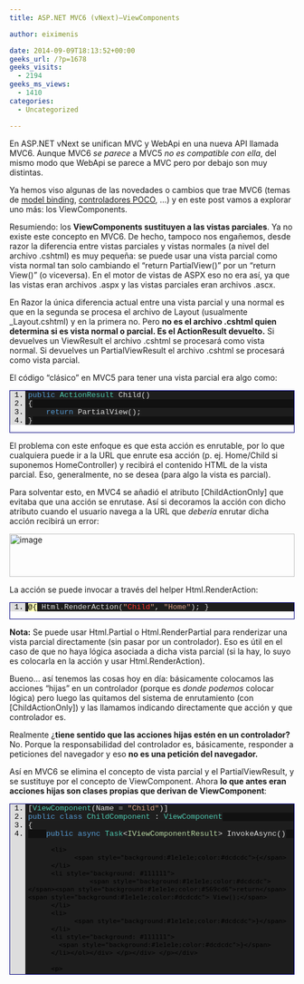 ```yaml
---
title: ASP.NET MVC6 (vNext)–ViewComponents

author: eiximenis

date: 2014-09-09T18:13:52+00:00
geeks_url: /?p=1678
geeks_visits:
  - 2194
geeks_ms_views:
  - 1410
categories:
  - Uncategorized

---
```

En ASP.NET vNext se unifican MVC y WebApi en una nueva API llamada MVC6. Aunque MVC6 _se parece_ a MVC5 _no es compatible con ella_, del mismo modo que WebApi se parece a MVC pero por debajo son muy distintas.

Ya hemos viso algunas de las novedades o cambios que trae MVC6 (temas de <a href="http://geeks.ms/blogs/etomas/archive/2014/07/14/asp-net-vnext-model-binding.aspx" target="_blank" rel="noopener noreferrer">model binding</a>, <a href="http://geeks.ms/blogs/etomas/archive/2014/06/26/asp-net-mvc-vnext-controladores-poco.aspx" target="_blank" rel="noopener noreferrer">controladores POCO</a>, …) y en este post vamos a explorar uno más: los ViewComponents.

Resumiendo: los **ViewComponents sustituyen a las vistas parciales**. Ya no existe este concepto en MVC6. De hecho, tampoco nos engañemos, desde razor la diferencia entre vistas parciales y vistas normales (a nivel del archivo .cshtml) es muy pequeña: se puede usar una vista parcial como vista normal tan solo cambiando el “return PartialView()” por un “return View()” (o viceversa). En el motor de vistas de ASPX eso no era así, ya que las vistas eran archivos .aspx y las vistas parciales eran archivos .ascx.

En Razor la única diferencia actual entre una vista parcial y una normal es que en la segunda se procesa el archivo de Layout (usualmente _Layout.cshtml) y en la primera no. Pero **no es el archivo .cshtml quien determina si es vista normal o parcial. Es el ActionResult devuelto.** Si devuelves un ViewResult el archivo .cshtml se procesará como vista normal. Si devuelves un PartialViewResult el archivo .cshtml se procesará como vista parcial.

El código “clásico” en MVC5 para tener una vista parcial era algo como:

<div id="scid:9ce6104f-a9aa-4a17-a79f-3a39532ebf7c:bc270a04-af8f-4040-9bf6-d5443b38fae8" class="wlWriterEditableSmartContent" style="float: none; padding-bottom: 0px; padding-top: 0px; padding-left: 0px; margin: 0px; display: inline; padding-right: 0px">
  <div style="border: #000080 1px solid; color: #000; font-family: 'Courier New', Courier, Monospace; font-size: 10pt">
    <div style="background: #ddd; max-height: 300px; overflow: auto">
      <ol start="1" style="background: #1d1d1d; margin: 0 0 0 2em; padding: 0 0 0 5px;">
        <li>
          <span style="background:#1e1e1e;color:#dcdcdc"></span><span style="background:#1e1e1e;color:#569cd6">public</span><span style="background:#1e1e1e;color:#dcdcdc"> </span><span style="background:#1e1e1e;color:#4ec9b0">ActionResult</span><span style="background:#1e1e1e;color:#dcdcdc"> Child()</span>
        </li>
        <li style="background: #111111">
          <span style="background:#1e1e1e;color:#dcdcdc">{</span>
        </li>
        <li>
              <span style="background:#1e1e1e;color:#dcdcdc"></span><span style="background:#1e1e1e;color:#569cd6">return</span><span style="background:#1e1e1e;color:#dcdcdc"> PartialView();</span>
        </li>
        <li style="background: #111111">
          <span style="background:#1e1e1e;color:#dcdcdc">}</span>
        </li>
      </ol>
    </div></p>
  </div></p>
</div>

El problema con este enfoque es que esta acción es enrutable, por lo que cualquiera puede ir a la URL que enrute esa acción (p. ej. Home/Child si suponemos HomeController) y recibirá el contenido HTML de la vista parcial. Eso, generalmente, no se desea (para algo la vista es parcial).

Para solventar esto, en MVC4 se añadió el atributo [ChildActionOnly] que evitaba que una acción se enrutase. Así si decoramos la acción con dicho atributo cuando el usuario navega a la URL que _debería_ enrutar dicha acción recibirá un error:

[<img title="image" style="border-top: 0px; border-right: 0px; background-image: none; border-bottom: 0px; padding-top: 0px; padding-left: 0px; border-left: 0px; display: inline; padding-right: 0px" border="0" alt="image" src="http://geeks.ms/cfs-file.ashx/__key/CommunityServer.Blogs.Components.WeblogFiles/etomas/image_5F00_thumb_5F00_1A756793.png" width="504" height="76" />][1]

La acción se puede invocar a través del helper Html.RenderAction:

<div id="scid:9ce6104f-a9aa-4a17-a79f-3a39532ebf7c:69249e24-4a6c-4880-8590-8614391d6088" class="wlWriterEditableSmartContent" style="float: none; padding-bottom: 0px; padding-top: 0px; padding-left: 0px; margin: 0px; display: inline; padding-right: 0px">
  <div style="border: #000080 1px solid; color: #000; font-family: 'Courier New', Courier, Monospace; font-size: 10pt">
    <div style="background: #ddd; max-height: 300px; overflow: auto">
      <ol start="1" style="background: #1d1d1d; margin: 0 0 0 2em; padding: 0 0 0 5px;">
        <li>
          <span style="background:#ffffb3;color:#000000">@{</span><span style="background:#1e1e1e;color:#dcdcdc"> Html</span><span style="background:#1e1e1e;color:#b4b4b4">.</span><span style="background:#1e1e1e;color:#dcdcdc">RenderAction(</span><span style="background:#1e1e1e;color:#d69d85">"</span><span style="background:#1e1e1e;color:#ff3333">Child</span><span style="background:#1e1e1e;color:#d69d85">"</span><span style="background:#1e1e1e;color:#dcdcdc">, </span><span style="background:#1e1e1e;color:#d69d85">"Home"</span><span style="background:#1e1e1e;color:#dcdcdc">); }</span>
        </li>
      </ol>
    </div></p>
  </div></p>
</div>

**Nota:** Se puede usar Html.Partial o Html.RenderPartial para renderizar una vista parcial directamente (sin pasar por un controlador). Eso es útil en el caso de que no haya lógica asociada a dicha vista parcial (si la hay, lo suyo es colocarla en la acción y usar Html.RenderAction).

Bueno… así tenemos las cosas hoy en día: básicamente colocamos las acciones “hijas” en un controlador (porque es _donde podemos_ colocar lógica) pero luego las quitamos del sistema de enrutamiento (con [ChildActionOnly]) y las llamamos indicando directamente que acción y que controlador es.

Realmente ¿**tiene sentido que las acciones hijas estén en un controlador?** No. Porque la responsabilidad del controlador es, básicamente, responder a peticiones del navegador y eso **no es una petición del navegador.**

Así en MVC6 se elimina el concepto de vista parcial y el PartialViewResult, y se sustituye por el concepto de ViewComponent. Ahora **lo que antes eran acciones hijas son clases propias que derivan de ViewComponent**:

<div id="scid:9ce6104f-a9aa-4a17-a79f-3a39532ebf7c:c5af0b45-4952-49ee-b2d9-d297f826de6b" class="wlWriterEditableSmartContent" style="float: none; padding-bottom: 0px; padding-top: 0px; padding-left: 0px; margin: 0px; display: inline; padding-right: 0px">
  <div style="border: #000080 1px solid; color: #000; font-family: 'Courier New', Courier, Monospace; font-size: 10pt">
    <div style="background: #ddd; max-height: 300px; overflow: auto">
      <ol start="1" style="background: #1d1d1d; margin: 0 0 0 2em; padding: 0 0 0 5px;">
        <li>
          <span style="background:#1e1e1e;color:#dcdcdc">[</span><span style="background:#1e1e1e;color:#4ec9b0">ViewComponent</span><span style="background:#1e1e1e;color:#dcdcdc">(Name </span><span style="background:#1e1e1e;color:#b4b4b4">=</span><span style="background:#1e1e1e;color:#dcdcdc"> </span><span style="background:#1e1e1e;color:#d69d85">"Child"</span><span style="background:#1e1e1e;color:#dcdcdc">)]</span>
        </li>
        <li style="background: #111111">
          <span style="background:#1e1e1e;color:#dcdcdc"></span><span style="background:#1e1e1e;color:#569cd6">public</span><span style="background:#1e1e1e;color:#dcdcdc"> </span><span style="background:#1e1e1e;color:#569cd6">class</span><span style="background:#1e1e1e;color:#dcdcdc"> </span><span style="background:#1e1e1e;color:#4ec9b0">ChildComponent</span><span style="background:#1e1e1e;color:#dcdcdc"> : </span><span style="background:#1e1e1e;color:#4ec9b0">ViewComponent</span>
        </li>
        <li>
          <span style="background:#1e1e1e;color:#dcdcdc">{</span>
        </li>
        <li style="background: #111111">
              <span style="background:#1e1e1e;color:#dcdcdc"></span><span style="background:#1e1e1e;color:#569cd6">public</span><span style="background:#1e1e1e;color:#dcdcdc"> </sp an><span style="background:#1e1e1e;color:#569cd6">async</span><span style="background:#1e1e1e;color:#dcdcdc"> </span><span style="background:#1e1e1e;color:#4ec9b0">Task</span><span style="background:#1e1e1e;color:#dcdcdc"><</span><span style="background:#1e1e1e;color:#b8d7a3">IViewComponentResult</span><span style="background:#1e1e1e;color:#dcdcdc">> InvokeAsync()</span></li> 
          
          <li>
                <span style="background:#1e1e1e;color:#dcdcdc">{</span>
          </li>
          <li style="background: #111111">
                    <span style="background:#1e1e1e;color:#dcdcdc"></span><span style="background:#1e1e1e;color:#569cd6">return</span><span style="background:#1e1e1e;color:#dcdcdc"> View();</span>
          </li>
          <li>
                <span style="background:#1e1e1e;color:#dcdcdc">}</span>
          </li>
          <li style="background: #111111">
            <span style="background:#1e1e1e;color:#dcdcdc">}</span>
          </li></ol></div> </p></div> </p></div> 
          
          <p>
            El atributo [ViewComponent] nos permite especificar el nombre que damos al componente. El siguiente paso es definir el método InvokeAsync que devuelve una Task<IViewComponentResult> con el resultado. La clase ViewComponent nos define el método View() que devuelve la vista asociada a dicho componente (de forma análoga al método View() de un controlador).
          </p>
          
          <p>
            La ubicación por defecto de la vista asociada a un componente es /Views/Shared/Components/[NombreComponente]/Default.cshtml. Es decir en mi caso tengo el fichero Default.cshtml en /Views/Shared/Components/Child:
          </p>
          
          <p>
            <a href="http://geeks.ms/cfs-file.ashx/__key/CommunityServer.Blogs.Components.WeblogFiles/etomas/image_5F00_2E8E841C.png"><img title="image" style="border-top: 0px; border-right: 0px; background-image: none; border-bottom: 0px; padding-top: 0px; padding-left: 0px; margin: 0px; border-left: 0px; display: inline; padding-right: 0px" border="0" alt="image" src="http://geeks.ms/cfs-file.ashx/__key/CommunityServer.Blogs.Components.WeblogFiles/etomas/image_5F00_thumb_5F00_69E1E9DA.png" width="200" height="144" /></a>
          </p>
          
          <p>
            Por supuesto ahora tengo un sitio donde colocar la lógica (si la hubiera) de dicho componente: la propia clase ChildComponent.
          </p>
          
          <p>
            Finalmente nos queda ver como renderizamos el componente. Ya no tenemos Html.RenderAction, si no que en su lugar usamos la propiedad Component que tienen las vistas de MVC6:
          </p>
          
          <div id="scid:9ce6104f-a9aa-4a17-a79f-3a39532ebf7c:4112d312-fbe3-49b3-886c-67281f00c4bd" class="wlWriterEditableSmartContent" style="float: none; padding-bottom: 0px; padding-top: 0px; padding-left: 0px; margin: 0px; display: inline; padding-right: 0px">
            <div style="border: #000080 1px solid; color: #000; font-family: 'Courier New', Courier, Monospace; font-size: 10pt">
              <div style="background: #ddd; max-height: 300px; overflow: auto">
                <ol start="1" style="background: #1d1d1d; margin: 0 0 0 2em; padding: 0 0 0 5px;">
                  <li>
                    <span style="background:#ffffb3;color:#000000">@</span><span style="background:#1e1e1e;color:#569cd6">await</span><span style="background:#1e1e1e;color:#dcdcdc"> Component</span><span style="background:#1e1e1e;color:#b4b4b4">.</span><span style="background:#1e1e1e;color:#dcdcdc">InvokeAsync(</span><span style="background:#1e1e1e;color:#d69d85">"Child"</span><span style="background:#1e1e1e;color:#dcdcdc">)</span>
                  </li>
                </ol>
              </div></p>
            </div></p>
          </div>
          
          <p>
            Simplemente le pasamos el nombre del componente (el mismo definido en el atributo [ViewComponent].
          </p>
          
          <p>
            Y listos 🙂
          </p>

 [1]: http://geeks.ms/cfs-file.ashx/__key/CommunityServer.Blogs.Components.WeblogFiles/etomas/image_5F00_4219530C.png